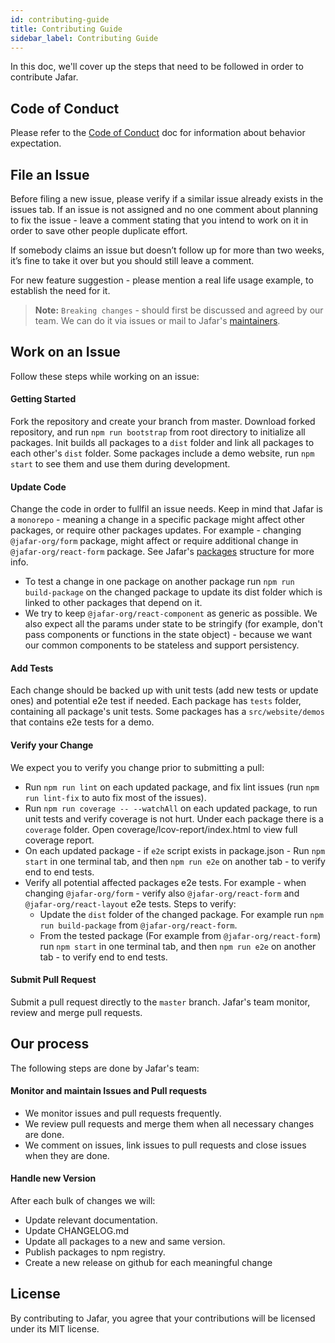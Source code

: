 ```yaml
---
id: contributing-guide
title: Contributing Guide
sidebar_label: Contributing Guide
---
```


In this doc, we'll cover up the steps that need to be followed in order to contribute Jafar.

## Code of Conduct

Please refer to the [Code of Conduct](code-of-conduct) doc for information about behavior expectation.

## File an Issue

Before filing a new issue, please verify if a similar issue already exists in the issues tab. 
If an issue is not assigned and no one comment about planning to fix the issue - leave a comment stating that you intend to work on it in order to save other people duplicate effort.

If somebody claims an issue but doesn’t follow up for more than two weeks, it’s fine to take it over but you should still leave a comment.

For new feature suggestion - please mention a real life usage example, to establish the need for it.

> **Note:** `Breaking changes` - should first be discussed and agreed by our team. We can do it via issues or mail to Jafar's [maintainers](https://github.com/yahoo/jafar/blob/master/README.md#maintainers).

## Work on an Issue

Follow these steps while working on an issue:

#### Getting Started

Fork the repository and create your branch from master.
Download forked repository, and run `npm run bootstrap` from root directory to initialize all packages. 
Init builds all packages to a `dist` folder and link all packages to each other's `dist` folder.
Some packages include a demo website, run `npm start` to see them and use them during development.

#### Update Code

Change the code in order to fullfil an issue needs. Keep in mind that Jafar is a `monorepo` - meaning a change in a specific package might affect other packages, or require other packages updates. For example - changing `@jafar-org/form` package, might affect or require additional change in `@jafar-org/react-form` package. See Jafar's [packages](https://yahoo.github.io/jafar/docs/packages.html) structure for more info.

- To test a change in one package on another package run `npm run build-package` on the changed package to update its dist folder which is linked to other packages that depend on it.
- We try to keep `@jafar-org/react-component` as generic as possible. We also expect all the params under state to be stringify (for example, don't pass components or functions in the state object) - because we want our common components to be stateless and support persistency.

#### Add Tests

Each change should be backed up with unit tests (add new tests or update ones) and potential e2e test if needed. Each package has `tests` folder, containing all package's unit tests. Some packages has a `src/website/demos` that contains e2e tests for a demo.

#### Verify your Change

We expect you to verify you change prior to submitting a pull:
- Run `npm run lint` on each updated package, and fix lint issues (run `npm run lint-fix` to auto fix most of the issues).
- Run `npm run coverage -- --watchAll` on each updated package, to run unit tests and verify coverage is not hurt. Under each package there is a `coverage` folder. Open coverage/lcov-report/index.html to view full coverage report.
- On each updated package - if `e2e` script exists in package.json - Run `npm start` in one terminal tab, and then `npm run e2e` on another tab - to verify end to end tests.
- Verify all potential affected packages e2e tests. For example - when changing `@jafar-org/form` - verify also `@jafar-org/react-form` and `@jafar-org/react-layout` e2e tests. Steps to verify:
  - Update the `dist` folder of the changed package. For example run `npm run build-package` from `@jafar-org/react-form`.
  - From the tested package (For example from `@jafar-org/react-form`) run `npm start` in one terminal tab, and then `npm run e2e` on another tab - to verify end to end tests.

#### Submit Pull Request

Submit a pull request directly to the `master` branch. Jafar's team monitor, review and merge pull requests.

## Our process

The following steps are done by Jafar's team:

#### Monitor and maintain Issues and Pull requests

- We monitor issues and pull requests frequently.
- We review pull requests and merge them when all necessary changes are done.
- We comment on issues, link issues to pull requests and close issues when they are done.

#### Handle new Version

After each bulk of changes we will:

- Update relevant documentation.
- Update CHANGELOG.md
- Update all packages to a new and same version.
- Publish packages to npm registry.
- Create a new release on github for each meaningful change

## License

By contributing to Jafar, you agree that your contributions will be licensed under its MIT license.
